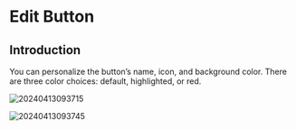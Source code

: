 # Edit Button

## Introduction

You can personalize the button’s name, icon, and background color. There are three color choices: default, highlighted, or red.

![20240413093715](https://static-docs.nocobase.com/20240413093715.png)

![20240413093745](https://static-docs.nocobase.com/20240413093745.png)
